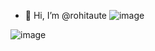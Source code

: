 - 👋 Hi, I’m @rohitaute
![image](https://github.com/user-attachments/assets/8f8f554e-e6d6-43a0-b994-be3f7ef5fcf9)

![image](https://github.com/user-attachments/assets/dafce683-cb35-4909-b339-ada82f195d5e)

